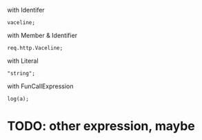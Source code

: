 with Identifer

```vcl
vaceline;
```

with Member & Identifier

```vcl
req.http.Vaceline;
```

with Literal

```vcl
"string";
```

with FunCallExpression

```vcl
log(a);
```

# TODO: other expression, maybe

